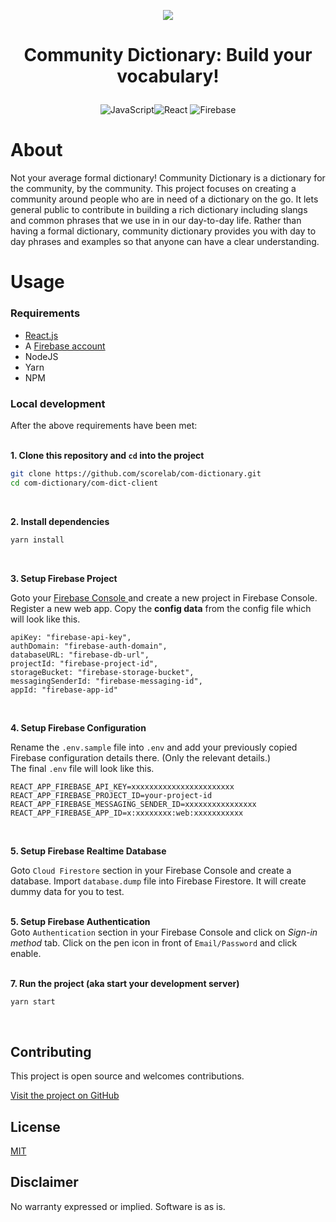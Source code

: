 <p align="center">
<img src="https://i.imgur.com/NEjnSNE.png">
</p>

# <p align="center">Community Dictionary: Build your vocabulary!</p>

<p align="center"><img alt="JavaScript" src="https://img.shields.io/badge/javascript%20-%23323330.svg?&style=for-the-badge&logo=javascript&logoColor=%23F7DF1E"/><img alt="React" src="https://img.shields.io/badge/react%20-%2320232a.svg?&style=for-the-badge&logo=react&logoColor=%2361DAFB"/> 
<img alt="Firebase" src="https://img.shields.io/badge/firebase%20-%23039BE5.svg?&style=for-the-badge&logo=firebase"/></p>

# About

Not your average formal dictionary! Community Dictionary is a dictionary for the community, by the community. This project focuses on creating a community around people who are in need of a dictionary on the go. It lets general public to contribute in building a rich dictionary including slangs and common phrases that we use in in our day-to-day life. Rather than having a formal dictionary, community dictionary provides you with day to day phrases and examples so that anyone can have a clear understanding.


# Usage


### Requirements

- [React.js](https://reactjs.org/docs/getting-started.html)
- A [Firebase account](https://console.firebase.google.com/)
- NodeJS
- Yarn
- NPM


### Local development

After the above requirements have been met: 
<br><br>

<b>1. Clone this repository and `cd` into the project</b>

```bash
git clone https://github.com/scorelab/com-dictionary.git
cd com-dictionary/com-dict-client
```
<br>

<b>2. Install dependencies</b>

```bash
yarn install
```
<br>

<b>3. Setup Firebase Project</b>

Goto your <a href="">Firebase Console </a>and create a new project in Firebase Console.
Register a new web app.
Copy the **config data** from the config file which will look like this.
```
apiKey: "firebase-api-key",
authDomain: "firebase-auth-domain",
databaseURL: "firebase-db-url",
projectId: "firebase-project-id",
storageBucket: "firebase-storage-bucket",
messagingSenderId: "firebase-messaging-id",
appId: "firebase-app-id"
```
<br>

<b>4. Setup Firebase Configuration</b>

Rename the `.env.sample` file into `.env` and add your previously copied Firebase configuration details there. (Only the relevant details.)
<br>
The final `.env` file will look like this.
<br>
```
REACT_APP_FIREBASE_API_KEY=xxxxxxxxxxxxxxxxxxxxxxx
REACT_APP_FIREBASE_PROJECT_ID=your-project-id
REACT_APP_FIREBASE_MESSAGING_SENDER_ID=xxxxxxxxxxxxxxxx
REACT_APP_FIREBASE_APP_ID=x:xxxxxxxx:web:xxxxxxxxxxx
```
<br>

<b>5. Setup Firebase Realtime Database</b>

Goto `Cloud Firestore` section in your Firebase Console and create a database. Import `database.dump` file into Firebase Firestore. It will create dummy data for you to test.
<br>
<br>

<b>5. Setup Firebase Authentication</b>
<br>
Goto `Authentication` section in your Firebase Console and click on *Sign-in method* tab. Click on the pen icon in front of `Email/Password` and click enable.
<br>
<br>

<b>7. Run the project (aka start your development server) </b>

```bash
yarn start
```
<br>



## Contributing

This project is open source and welcomes contributions. 

[Visit the project on GitHub](https://github.com/scorelab/com-dictionary)

## License

[MIT](http://www.opensource.org/licenses/mit-license.html)

## Disclaimer

No warranty expressed or implied. Software is as is.
